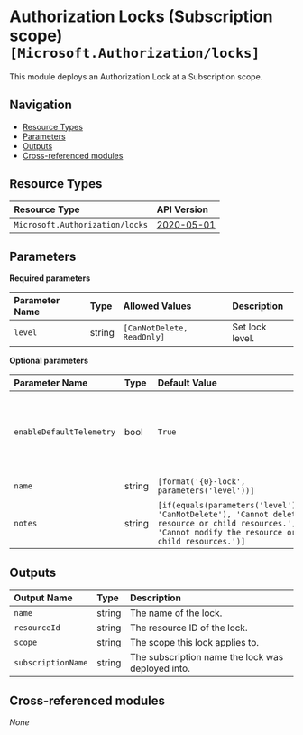 # Authorization Locks (Subscription scope) `[Microsoft.Authorization/locks]`

This module deploys an Authorization Lock at a Subscription scope.

## Navigation

- [Resource Types](#Resource-Types)
- [Parameters](#Parameters)
- [Outputs](#Outputs)
- [Cross-referenced modules](#Cross-referenced-modules)

## Resource Types

| Resource Type                   | API Version                                                                                              |
| :------------------------------ | :------------------------------------------------------------------------------------------------------- |
| `Microsoft.Authorization/locks` | [2020-05-01](https://learn.microsoft.com/en-us/azure/templates/Microsoft.Authorization/2020-05-01/locks) |

## Parameters

**Required parameters**

| Parameter Name | Type   | Allowed Values             | Description     |
| :------------- | :----- | :------------------------- | :-------------- |
| `level`        | string | `[CanNotDelete, ReadOnly]` | Set lock level. |

**Optional parameters**

| Parameter Name           | Type   | Default Value                                                                                                                                       | Description                                               |
| :----------------------- | :----- | :-------------------------------------------------------------------------------------------------------------------------------------------------- | :-------------------------------------------------------- |
| `enableDefaultTelemetry` | bool   | `True`                                                                                                                                              | Enable telemetry via a Globally Unique Identifier (GUID). |
| `name`                   | string | `[format('{0}-lock', parameters('level'))]`                                                                                                         | The name of the lock.                                     |
| `notes`                  | string | `[if(equals(parameters('level'), 'CanNotDelete'), 'Cannot delete resource or child resources.', 'Cannot modify the resource or child resources.')]` | The decription attached to the lock.                      |

## Outputs

| Output Name        | Type   | Description                                       |
| :----------------- | :----- | :------------------------------------------------ |
| `name`             | string | The name of the lock.                             |
| `resourceId`       | string | The resource ID of the lock.                      |
| `scope`            | string | The scope this lock applies to.                   |
| `subscriptionName` | string | The subscription name the lock was deployed into. |

## Cross-referenced modules

_None_
